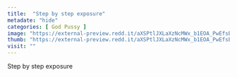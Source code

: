 ```yaml
---
title:  "Step by step exposure"
metadate: "hide"
categories: [ God Pussy ]
image: "https://external-preview.redd.it/aXSPtlJXLaXzNcMWx_b1EOA_PwEfsBMDLugBWQdF7Ho.jpg?auto=webp&s=eead15dc98a471bf233fe65bd4cdd262ee7a045a"
thumb: "https://external-preview.redd.it/aXSPtlJXLaXzNcMWx_b1EOA_PwEfsBMDLugBWQdF7Ho.jpg?width=1080&crop=smart&auto=webp&s=fa9cd1fae350b2e7edf47262793f24e27f4afd62"
visit: ""
---
```

Step by step exposure
